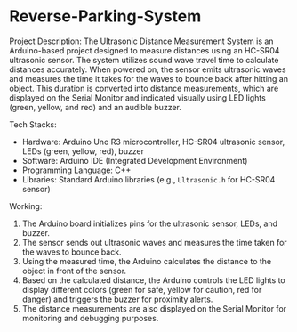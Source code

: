# Reverse-Parking-System
Project Description:
The Ultrasonic Distance Measurement System is an Arduino-based project designed to measure distances using an HC-SR04 ultrasonic sensor. The system utilizes sound wave travel time to calculate distances accurately. When powered on, the sensor emits ultrasonic waves and measures the time it takes for the waves to bounce back after hitting an object. This duration is converted into distance measurements, which are displayed on the Serial Monitor and indicated visually using LED lights (green, yellow, and red) and an audible buzzer. 

Tech Stacks:
- Hardware: Arduino Uno R3 microcontroller, HC-SR04 ultrasonic sensor, LEDs (green, yellow, red), buzzer
- Software: Arduino IDE (Integrated Development Environment)
- Programming Language: C++
- Libraries: Standard Arduino libraries (e.g., `Ultrasonic.h` for HC-SR04 sensor)
  
Working:
1. The Arduino board initializes pins for the ultrasonic sensor, LEDs, and buzzer.
2. The sensor sends out ultrasonic waves and measures the time taken for the waves to bounce back.
3. Using the measured time, the Arduino calculates the distance to the object in front of the sensor.
4. Based on the calculated distance, the Arduino controls the LED lights to display different colors (green for safe, yellow for caution, red for danger) and triggers the buzzer for proximity alerts.
5. The distance measurements are also displayed on the Serial Monitor for monitoring and debugging purposes.
